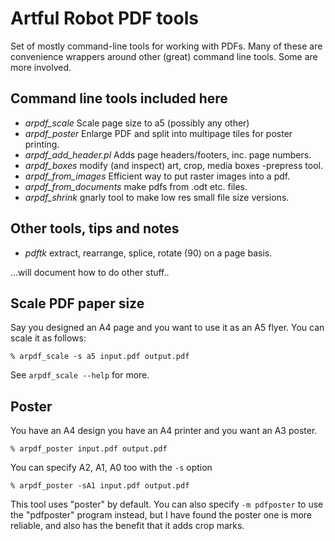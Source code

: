 # Artful Robot PDF tools

Set of mostly command-line tools for working with PDFs. Many of these are
convenience wrappers around other (great) command line tools. Some are more
involved.

## Command line tools included here

* *arpdf_scale* Scale page size to a5 (possibly any other)
* *arpdf_poster* Enlarge PDF and split into multipage tiles for poster printing.
* *arpdf_add_header.pl* Adds page headers/footers, inc. page numbers.
* *arpdf_boxes* modify (and inspect) art, crop, media boxes -prepress tool.
* *arpdf_from_images* Efficient way to put raster images into a pdf.
* *arpdf_from_documents* make pdfs from .odt etc. files.
* *arpdf_shrink* gnarly tool to make low res small file size versions.

## Other tools, tips and notes

* *pdftk* extract, rearrange, splice, rotate (90) on a page basis.

...will document how to do other stuff..

## Scale PDF paper size

Say you designed an A4 page and you want to use it as an A5 flyer. You can scale
it as follows:

    % arpdf_scale -s a5 input.pdf output.pdf

See `arpdf_scale --help` for more.

## Poster

You have an A4 design you have an A4 printer and you want an A3 poster.

    % arpdf_poster input.pdf output.pdf

You can specify A2, A1, A0 too with the `-s` option

    % arpdf_poster -sA1 input.pdf output.pdf

This tool uses "poster" by default. You can also specify `-m pdfposter` to use
the "pdfposter" program instead, but I have found the poster one is more
reliable, and also has the benefit that it adds crop marks.
